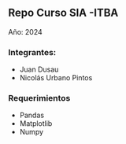 ## Repo Curso SIA -ITBA 
Año: 2024

### Integrantes:
- Juan Dusau
- Nicolás Urbano Pintos

### Requerimientos
- Pandas
- Matplotlib
- Numpy

